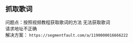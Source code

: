 ## 抓取歌词
 问题点：按照视频教程获取歌词的方法  无法获取歌词  
 请求地址不正确  
 解决方案： `https://segmentfault.com/a/1190000016666222`
